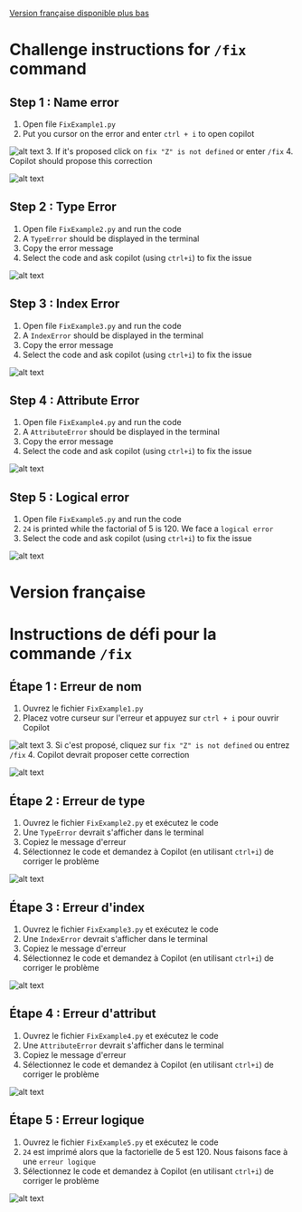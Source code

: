 [Version française disponible plus bas](#version-française)

# Challenge instructions for `/fix` command

## Step 1 : Name error

1. Open file `FixExample1.py`
2. Put you cursor on the error and enter `ctrl + i` to open copilot

![alt text](image.png)
3. If it's proposed click on `fix "Z" is not defined` or enter `/fix`
4. Copilot should propose this correction

![alt text](image-1.png)

## Step 2 : Type Error
1. Open file `FixExample2.py` and run the code
2. A ``TypeError`` should be displayed in the terminal
3. Copy the error message
4. Select the code and ask copilot (using `ctrl+i`) to fix the issue

![alt text](image-2.png)

## Step 3 : Index Error
1. Open file `FixExample3.py` and run the code
2. A ``IndexError`` should be displayed in the terminal
3. Copy the error message
4. Select the code and ask copilot (using `ctrl+i`) to fix the issue

![alt text](image-3.png)

## Step 4 : Attribute Error
1. Open file `FixExample4.py` and run the code
2. A ``AttributeError`` should be displayed in the terminal
3. Copy the error message
4. Select the code and ask copilot (using `ctrl+i`) to fix the issue

![alt text](image-4.png)

## Step 5 : Logical error

1. Open file `FixExample5.py` and run the code
2. `24` is printed while the factorial of 5 is 120. We face a ``logical error``
3. Select the code and ask copilot (using `ctrl+i`) to fix the issue

![alt text](image-5.png)

# Version française

# Instructions de défi pour la commande `/fix`

## Étape 1 : Erreur de nom

1. Ouvrez le fichier `FixExample1.py`
2. Placez votre curseur sur l'erreur et appuyez sur `ctrl + i` pour ouvrir Copilot

![alt text](image.png)
3. Si c'est proposé, cliquez sur `fix "Z" is not defined` ou entrez `/fix`
4. Copilot devrait proposer cette correction

![alt text](image-1.png)

## Étape 2 : Erreur de type
1. Ouvrez le fichier `FixExample2.py` et exécutez le code
2. Une ``TypeError`` devrait s'afficher dans le terminal
3. Copiez le message d'erreur
4. Sélectionnez le code et demandez à Copilot (en utilisant `ctrl+i`) de corriger le problème

![alt text](image-2.png)

## Étape 3 : Erreur d'index
1. Ouvrez le fichier `FixExample3.py` et exécutez le code
2. Une ``IndexError`` devrait s'afficher dans le terminal
3. Copiez le message d'erreur
4. Sélectionnez le code et demandez à Copilot (en utilisant `ctrl+i`) de corriger le problème

![alt text](image-3.png)

## Étape 4 : Erreur d'attribut
1. Ouvrez le fichier `FixExample4.py` et exécutez le code
2. Une ``AttributeError`` devrait s'afficher dans le terminal
3. Copiez le message d'erreur
4. Sélectionnez le code et demandez à Copilot (en utilisant `ctrl+i`) de corriger le problème

![alt text](image-4.png)

## Étape 5 : Erreur logique

1. Ouvrez le fichier `FixExample5.py` et exécutez le code
2. `24` est imprimé alors que la factorielle de 5 est 120. Nous faisons face à une ``erreur logique``
3. Sélectionnez le code et demandez à Copilot (en utilisant `ctrl+i`) de corriger le problème

![alt text](image-5.png)